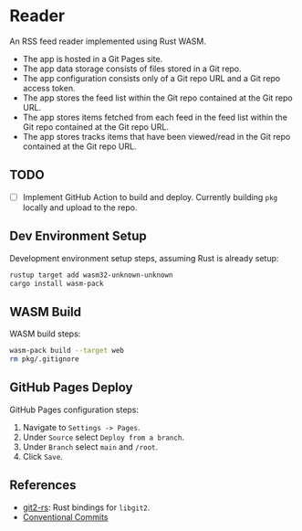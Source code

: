 # Reader

An RSS feed reader implemented using Rust WASM.

- The app is hosted in a Git Pages site.
- The app data storage consists of files stored in a Git repo.
- The app configuration consists only of a Git repo URL and a Git repo access token.
- The app stores the feed list within the Git repo contained at the Git repo URL.
- The app stores items fetched from each feed in the feed list within the Git repo contained at the Git repo URL.
- The app stores tracks items that have been viewed/read in the Git repo contained at the Git repo URL.

## TODO

- [ ] Implement GitHub Action to build and deploy. Currently building `pkg` locally and upload to the repo.

## Dev Environment Setup

Development environment setup steps, assuming Rust is already setup:

```bash
rustup target add wasm32-unknown-unknown
cargo install wasm-pack
```

## WASM Build

WASM build steps:

```bash
wasm-pack build --target web
rm pkg/.gitignore
```

## GitHub Pages Deploy

GitHub Pages configuration steps:

1. Navigate to `Settings -> Pages`.
2. Under `Source` select `Deploy from a branch`.
3. Under `Branch` select `main` and `/root`.
4. Click `Save`.

## References

- [git2-rs](https://github.com/rust-lang/git2-rs): Rust bindings for `libgit2`.
- [Conventional Commits](https://www.conventionalcommits.org/en/v1.0.0/)
